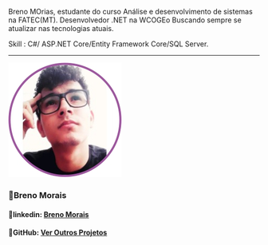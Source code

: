 <p align="left"> 
Breno MOrias, estudante do  curso Análise e desenvolvimento de sistemas na FATEC(MT).
Desenvolvedor .NET na WCOGEo Buscando sempre se atualizar nas tecnologias atuais.
</p>

Skill :
C#/ ASP.NET Core/Entity Framework Core/SQL Server.

<hr>
<img src="https://github.com/BREN0-MORAIS/CRUD_COVID_CONSULTAS/blob/main/FTBrenoMorais.jpg">
<h3>🧑Breno Morais</h3>
<h4>🔗linkedin: <a href="https://www.linkedin.com/in/breno-morais-79b328167/">Breno Morais<a/></h4> 
 <h4>🔗GitHub: <a href="https://github.com/BREN0-MORAIS/">Ver Outros Projetos<a/></h4> 

